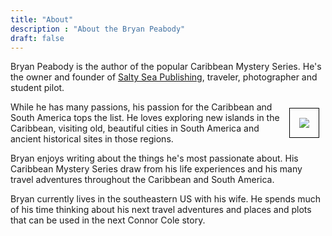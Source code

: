 ```yaml
---
title: "About"
description : "About the Bryan Peabody"
draft: false
---
```


Bryan Peabody is the author of the popular Caribbean Mystery Series. He's the owner and founder of <a href="https://www.saltyseapublishing.com" target="_blank">Salty Sea Publishing</a>, traveler, photographer and student pilot. 

<img src="/images/me_web.jpg" align="right" style="margin: 10px; border: 1px solid black; padding: 15px">While he has many passions, his passion for the Caribbean and South America tops the list. He loves exploring new islands in the Caribbean, visiting old, beautiful cities in South America and ancient historical sites in those regions. 

Bryan enjoys writing about the things he's most passionate about. His Caribbean Mystery Series draw from his life experiences and his many travel adventures throughout the Caribbean and South America. 

Bryan currently lives in the southeastern US with his wife. He spends much of his time thinking about his next travel adventures and places and plots that can be used in the next Connor Cole story.
